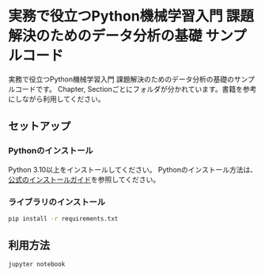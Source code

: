 # 実務で役立つPython機械学習入門 課題解決のためのデータ分析の基礎 サンプルコード


実務で役立つPython機械学習入門 課題解決のためのデータ分析の基礎のサンプルコードです。
Chapter, Sectionごとにフォルダが分かれています。書籍を参考にしながら利用してください。


## セットアップ

### Pythonのインストール

Python 3.10以上をインストールしてください。 Pythonのインストール方法は、[公式のインストールガイド](https://www.python.org/downloads/)を参照してください。
<!-- インストール方法 -->

### ライブラリのインストール

```bash
pip install -r requirements.txt
```

## 利用方法

```bash
jupyter notebook
```
